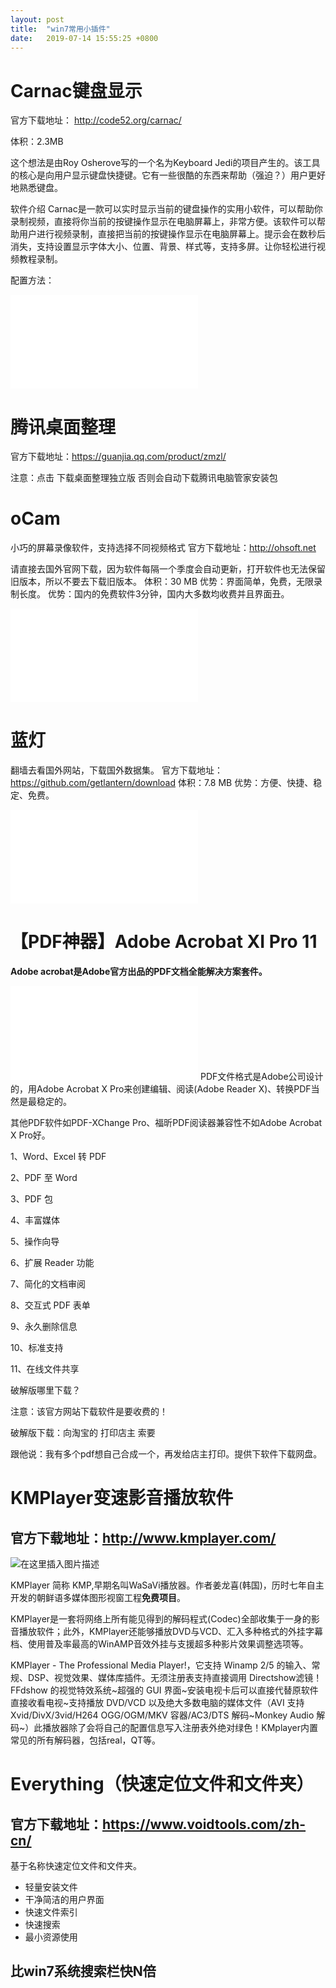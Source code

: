 ```yaml
---
layout: post
title:  "win7常用小插件"
date:   2019-07-14 15:55:25 +0800
---
```

# Carnac键盘显示
官方下载地址： http://code52.org/carnac/

体积：2.3MB

这个想法是由Roy Osherove写的一个名为Keyboard Jedi的项目产生的。该工具的核心是向用户显示键盘快捷键。它有一些很酷的东西来帮助（强迫？）用户更好地熟悉键盘。

软件介绍
Carnac是一款可以实时显示当前的键盘操作的实用小软件，可以帮助你录制视频，直接将你当前的按键操作显示在电脑屏幕上，非常方便。该软件可以帮助用户进行视频录制，直接把当前的按键操作显示在电脑屏幕上。提示会在数秒后消失，支持设置显示字体大小、位置、背景、样式等，支持多屏。让你轻松进行视频教程录制。

配置方法：
<iframe src="//player.bilibili.com/player.html?aid=61104141&cid=106312750&page=1" scrolling="no" border="0" frameborder="no" framespacing="0" allowfullscreen="true"> </iframe>

# 腾讯桌面整理
官方下载地址：https://guanjia.qq.com/product/zmzl/

注意：点击 下载桌面整理独立版
否则会自动下载腾讯电脑管家安装包


# oCam

小巧的屏幕录像软件，支持选择不同视频格式
官方下载地址：http://ohsoft.net

请直接去国外官网下载，因为软件每隔一个季度会自动更新，打开软件也无法保留旧版本，所以不要去下载旧版本。
体积：30 MB
优势：界面简单，免费，无限录制长度。
优势：国内的免费软件3分钟，国内大多数均收费并且界面丑。

<iframe src="//player.bilibili.com/player.html?aid=61383428&cid=106779616&page=1" scrolling="no" border="0" frameborder="no" framespacing="0" allowfullscreen="true"> </iframe>

# 蓝灯

翻墙去看国外网站，下载国外数据集。
官方下载地址： https://github.com/getlantern/download
体积：7.8 MB
优势：方便、快捷、稳定、免费。
<iframe src="//player.bilibili.com/player.html?aid=64161613&cid=111406756&page=1" scrolling="no" border="0" frameborder="no" framespacing="0" allowfullscreen="true"> </iframe>

# 【PDF神器】Adobe Acrobat XI Pro 11

**Adobe acrobat是Adobe官方出品的PDF文档全能解决方案套件。**
<iframe src="//player.bilibili.com/player.html?aid=64446094&cid=111890741&page=1" scrolling="no" border="0" frameborder="no" framespacing="0" allowfullscreen="true"> </iframe>
PDF文件格式是Adobe公司设计的，用Adobe Acrobat X Pro来创建编辑、阅读(Adobe Reader X)、转换PDF当然是最稳定的。

其他PDF软件如PDF-XChange Pro、福昕PDF阅读器兼容性不如Adobe Acrobat X Pro好。

  1、Word、Excel 转 PDF

  2、PDF 至 Word

  3、PDF 包

  4、丰富媒体

  5、操作向导

  6、扩展 Reader 功能

  7、简化的文档审阅

  8、交互式 PDF 表单

  9、永久删除信息

  10、标准支持

  11、在线文件共享

破解版哪里下载？

注意：该官方网站下载软件是要收费的！

破解版下载：向淘宝的 打印店主 索要

跟他说：我有多个pdf想自己合成一个，再发给店主打印。提供下软件下载网盘。

# KMPlayer变速影音播放软件

##  官方下载地址：http://www.kmplayer.com/
![在这里插入图片描述](https://img-blog.csdnimg.cn/20190805045921916.jpg)

KMPlayer 简称 KMP,早期名叫WaSaVi播放器。作者姜龙喜(韩国)，历时七年自主开发的朝鲜语多媒体图形视窗工程**免费项目**。

KMPlayer是一套将网络上所有能见得到的解码程式(Codec)全部收集于一身的影音播放软件；此外，KMPlayer还能够播放DVD与VCD、汇入多种格式的外挂字幕 档、使用普及率最高的WinAMP音效外挂与支援超多种影片效果调整选项等。

KMPlayer - The Professional Media Player!，它支持 Winamp 2/5 的输入、常规、DSP、视觉效果、媒体库插件。无须注册表支持直接调用 Directshow滤镜！FFdshow 的视觉特效系统~超强的 GUI 界面~安装电视卡后可以直接代替原软件直接收看电视~支持播放 DVD/VCD 以及绝大多数电脑的媒体文件（AVI 支持 Xvid/DivX/3vid/H264 OGG/OGM/MKV 容器/AC3/DTS 解码~Monkey Audio 解码~）此播放器除了会将自己的配置信息写入注册表外绝对绿色！KMplayer内置常见的所有解码器，包括real，QT等。



# Everything（快速定位文件和文件夹）  

##  官方下载地址：https://www.voidtools.com/zh-cn/

基于名称快速定位文件和文件夹。
  
- 轻量安装文件
- 干净简洁的用户界面
- 快速文件索引
- 快速搜索
- 最小资源使用

## 比win7系统搜索栏快N倍